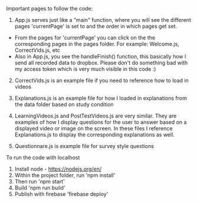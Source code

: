 
Important pages to follow the code:

1) App.js serves just like a "main" function, where you will see the different pages 'currentPage' is set to and the order in which pages get set. 
- From the pages for 'currentPage' you can click on the the corresponding pages in the pages folder. For example: Welcome.js, CorrectVids.js, etc
- Also in App.js, you see the handleFinish() function, this basically how I send all recorded data to dropbox. Please don't do something bad with my access token which is very much visible in this code :) 

2) CorrectVids.js is an example file if you need to reference how to load in videos

3) Explanations.js is an example file for how I loaded in explanations from the data folder based on study condition

4) LearningVideos.js and PostTestVideos.js are very similar. They are examples of how I display questions for the user to answer based on a displayed video or image on the screen. In these files I reference Explanations.js to display the corresponding explanations as well.

5) Questionnare.js is example file for survey style questions 



To run the code with localhost

1) Install node -  https://nodejs.org/en/ 
2) Within the project folder, run 'npm install'
3) Then run 'npm start'
4) Build 'npm run build'
5) Publish with firebase 'firebase deploy'
